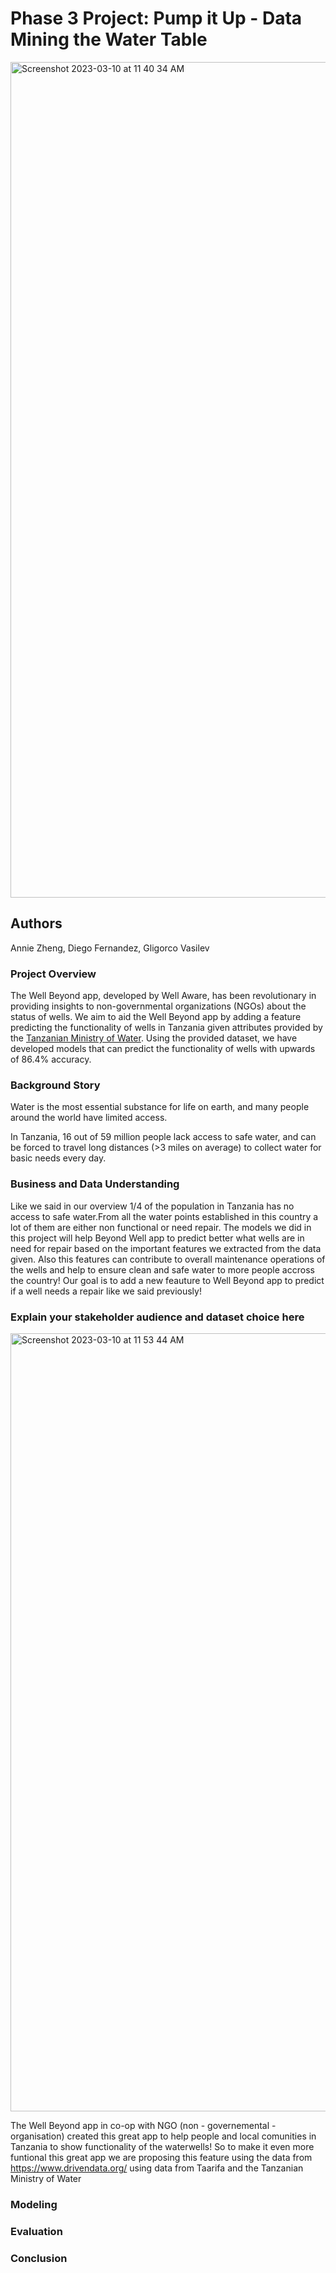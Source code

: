 # Phase 3 Project: Pump it Up - Data Mining the Water Table

<img width="1337" alt="Screenshot 2023-03-10 at 11 40 34 AM" src="https://user-images.githubusercontent.com/121091458/224412607-33e95aff-c560-4749-8d89-6d211a9a3ed1.png">

## Authors
Annie Zheng, Diego Fernandez, Gligorco Vasilev

### Project Overview

The Well Beyond app, developed by Well Aware, has been revolutionary in providing insights to non-governmental organizations (NGOs) about the status of wells. We aim to aid the Well Beyond app by adding a feature predicting the functionality of wells in Tanzania given attributes provided by the [Tanzanian Ministry of Water](https://www.maji.go.tz/). Using the provided dataset, we have developed models that can predict the functionality of wells with upwards of 86.4% accuracy.


### Background Story
Water is the most essential substance for life on earth, and many people around the world have limited access.

In Tanzania, 16 out of 59 million people lack access to safe water, and can be forced to travel long distances (>3 miles on average) to collect water for basic needs every day.

### Business and Data Understanding

Like we said in our overview 1/4 of the population in Tanzania has no access to safe water.From all the water points established in this country a lot of them are either non functional or need repair.
The models we did in this project will help Beyond Well app to predict better what wells are in need for repair based on the important features we extracted from the data given.
Also this features can contribute to overall maintenance operations of the wells and help to ensure clean and safe water to more people accross the country!
Our goal is to add a new feauture to Well Beyond app to predict if a well needs a repair like we said previously! 

### Explain your stakeholder audience and dataset choice here

<img width="1245" alt="Screenshot 2023-03-10 at 11 53 44 AM" src="https://user-images.githubusercontent.com/121091458/224414820-4280a3b3-adfc-4a78-b7e8-451febbf794b.png">


The Well Beyond app in co-op with NGO (non - governemental - organisation) created this great app to help people and local comunities in Tanzania to show functionality of the waterwells!
So to make it even more funtional this great app we are proposing this feature using the data from https://www.drivendata.org/ using data from Taarifa and the Tanzanian Ministry of Water 

### Modeling

### Evaluation

### Conclusion


